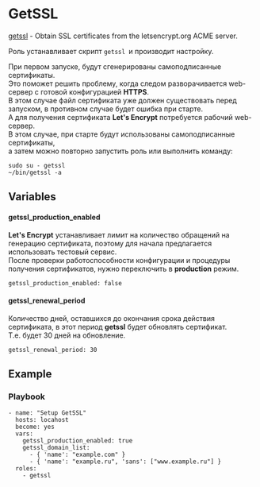 # GetSSL
[getssl](https://github.com/srvrco/getssl/) - Obtain SSL certificates from the letsencrypt.org ACME server.

Роль устанавливает скрипт `getssl `и производит настройку.

При первом запуске, будут сгенерированы самоподписанные сертификаты.<br/>
Это поможет решить проблему, когда следом разворачивается web-сервер с готовой конфигурацией **HTTPS**.<br/>
В этом случае файл сертификата уже должен существовать перед запуском, в противном случае будет ошибка при старте.<br/>
А для получения сертификата **Let's Encrypt** потребуется рабочий web-сервер.<br/>
В этом случае, при старте будут использованы самоподписанные сертификаты,<br/>
а затем можно повторно запустить роль или выполнить команду:
```
sudo su - getssl
~/bin/getssl -a
```


## Variables
#### getssl_production_enabled
**Let's Encrypt** устанавливает лимит на количество обращений на генерацию сертификата, поэтому для начала предлагается использовать тестовый сервис.<br/>
После проверки работоспособности конфигурации и процедуры получения сертификатов, нужно переключить в **production** режим.
```
getssl_production_enabled: false
```

#### getssl_renewal_period
Количество дней, оставшихся до окончания срока действия сертификата, в этот период **getssl** будет обновлять сертификат.<br/>
Т.е. будет 30 дней на обновление.
```
getssl_renewal_period: 30
```


## Example
### Playbook
```
- name: "Setup GetSSL"
  hosts: locahost
  become: yes
  vars:
    getssl_production_enabled: true
    getssl_domain_list:
      - { 'name': "example.com" }
      - { 'name': "example.ru", 'sans': ["www.example.ru"] }
  roles:
    - getssl
```
